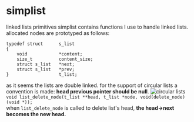 # simplist
linked lists primitives
simplist contains functions I use to handle linked lists. allocated nodes are prototyped as follows:
```
typedef	struct		s_list
{
	void			*content;
	size_t			content_size;
	struct s_list	*next;
	struct s_list	*prev;
}					t_list;
```
as it seems the lists are double linked.
for the support of circular lists a convention is made: **head previous pointer should be null**. 
![circular lists](https://i.imgur.com/I2iEzy5.png)
`void list_delete_node(t_list **head, t_list *node, void(delete_node)(void *));`</br>
when `list_delete_node` is called to delete list's head, **the head->next becomes the new head.** 
